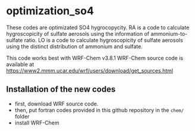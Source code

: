 # optimization_so4
These codes are optimizated SO4 hygrocopycity.
RA is a code to calculate hygroscopicity of sulfate aerosols using the information of ammonium-to-sulfate ratio.
LO is a code to calculate hygroscopicity of sulfate aerosols using the distinct distribution of ammonium and sulfate.

This code works best with WRF-Chem v3.8.1
WRF-Chem source code is available at https://www2.mmm.ucar.edu/wrf/users/download/get_sources.html

## Installation of the new codes
- first, download WRF source code.
- then, put fortran codes provided in this github repository in the `chem/` folder
- install WRF-Chem
